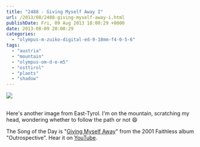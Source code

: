 ```yaml
---
title: "2488 - Giving Myself Away I"
url: /2013/08/2488-giving-myself-away-i.html
publishDate: Fri, 09 Aug 2013 18:00:29 +0000
date: 2013-08-09 20:00:29
categories: 
  - "olympus-m-zuiko-digital-ed-9-18mm-f4-0-5-6"
tags: 
  - "austria"
  - "mountain"
  - "olympus-om-d-e-m5"
  - "osttirol"
  - "plants"
  - "shadow"
---
```

<div class="container">
<div class="center"><a target="_blank" href="https://d25zfm9zpd7gm5.cloudfront.net/1200x1200/2013/20130727_104333_lr.jpg"><img src="https://d25zfm9zpd7gm5.cloudfront.net/0600x0600/2013/20130727_104333_lr.jpg" /></a></div>
</div>
<br />

Here's another image from East-Tyrol. I'm on the mountain, scratching my head, wondering whether to follow the path or not 😄

 The Song of the Day is "<a href="http://www.lyricsmode.com/lyrics/f/faithless/giving_myself_away_lyrics.html" target="_blank">Giving Myself Away</a>" from the 2001 Faithless album "Outrospective". Hear it on <a href="http://www.youtube.com/watch?v=Wry9X5JCfxo" target="_blank">YouTube</a>.
